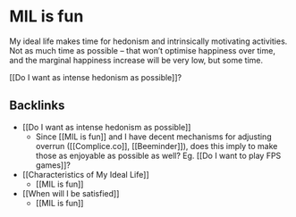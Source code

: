 # MIL is fun
My ideal life makes time for hedonism and intrinsically motivating activities. Not as much time as possible – that won’t optimise happiness over time, and the marginal happiness increase will be very low, but some time.

[[Do I want as intense hedonism as possible]]?

## Backlinks
* [[Do I want as intense hedonism as possible]]
	* Since [[MIL is fun]] and I have decent mechanisms for adjusting overrun ([[Complice.co]], [[Beeminder]]), does this imply to make those as enjoyable as possible as well? Eg. [[Do I want to play FPS games]]? 
* [[Characteristics of My Ideal Life]]
	* [[MIL is fun]]
* [[When will I be satisfied]]
	* [[MIL is fun]]

<!-- #p3 -->

<!-- {BearID:28937CDB-919F-4ED3-BCFC-62163D5B7C78-31913-00004490791FAC70} -->
